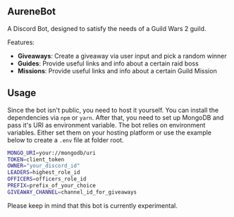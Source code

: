 ## AureneBot
A Discord Bot, designed to satisfy the needs of a Guild Wars 2 guild.

Features:
 - **Giveaways**: Create a giveaway via user input and pick a random winner
 - **Guides**: Provide useful links and info about a certain raid boss
 - **Missions**: Provide useful links and info about a certain Guild Mission

## Usage
Since the bot isn't public, you need to host it yourself.
You can install the dependencies via ``npm`` or ``yarn``.
After that, you need to set up MongoDB and pass it's URI as environment variable.
The bot relies on environment variables. Either set them on your hosting platform or use the example below to create a ``.env`` file at folder root.

```bash
MONGO_URI=your://mongodb/uri
TOKEN=client_token
OWNER="your_discord_id"
LEADERS=highest_role_id
OFFICERS=officers_role_id
PREFIX=prefix_of_your_choice
GIVEAWAY_CHANNEL=channel_id_for_giveaways
```

Please keep in mind that this bot is currently experimental.
